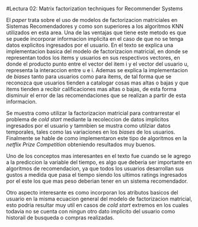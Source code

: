 #Lectura 02: Matrix factorization techniques for Recommender Systems

El _paper_ trata sobre el uso de modelos de factorizacion matriciales en Sistemas Recomendadores y como son superiores a los algoritmos KNN utilizados en esta area. Una de las ventajas que tiene este metodo es que se puede incorporar informacion implicita en el caso de que no se tenga datos explicitos ingresados por el usuario. En el texto se explica una implementacion basica del modelo de factorizacion matricial, en donde se representan todos los items y usuarios en sus respectivos vectores, en donde el producto punto entre el vector del item i y el vector del usuario u, representa la interaccion entre u e i. Ademas se explica la implementacion de _biases_ tanto para usuarios como para items, de tal forma que se reconozca que usuarios tienden a catalogar cosas mas altas o bajas y que items tienden a recibir calificaciones mas altas o bajas, de esta forma disminuir el error de las recomendaciones que se realizan a partir de esta informacion.

Se muestra como utilizar la factorizacion matricial para contrarrestar el problema de _cold start_ mediante la recoleccion de datos implicitos ingresados por el usuario y tamnbien se mustra como utilziar datos temporales, tales como las variaciones en los _biases_ de los usuarios. Finalmente se hable de como implementaron este tipo de algoritmos en la _netflix Prize Competition_ obteniendo resultados muy buenos.

Uno de los conceptos mas interesantes en el texto fue cuando se le agrego a la prediccion la variable del tiempo, es algo que deberia ser importante en algoritmos de recomendacion, ya que todos los usuarios desarrollan sus gustos a medida que pasa el tiempo siendo los ultimos ratings ingresados por el este los que mas peso deberian tener en un sistema recomendador.

Otro aspecto interesante es como incorporan los atributos basicos del usuario en la misma ecuacion general del modelo de factorizacion matricial, esto podria resultar muy util en casos de _cold start_ extremos en los cuales todavia no se cuenta con ningun otro dato implicito del usuario como historail de busqueda o compras realizadas.  



